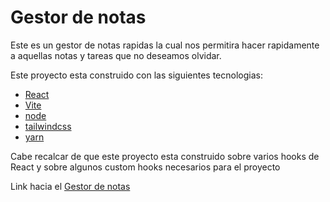 # Gestor de notas
Este es un gestor de notas rapidas la cual nos permitira hacer rapidamente a aquellas notas y tareas que no deseamos olvidar.

Este proyecto esta construido con las siguientes tecnologias:
- [React](https://es.reactjs.org/)
- [Vite](https://vitejs.dev/)
- [node](https://nodejs.org/es/)
- [tailwindcss](https://tailwindcss.com/)
- [yarn](https://yarnpkg.com/)

Cabe recalcar de que  este proyecto esta construido sobre varios hooks de React y sobre algunos custom hooks necesarios para el proyecto 

Link hacia el  [Gestor de notas](https://gestor-tareas-davidgp.netlify.app/)